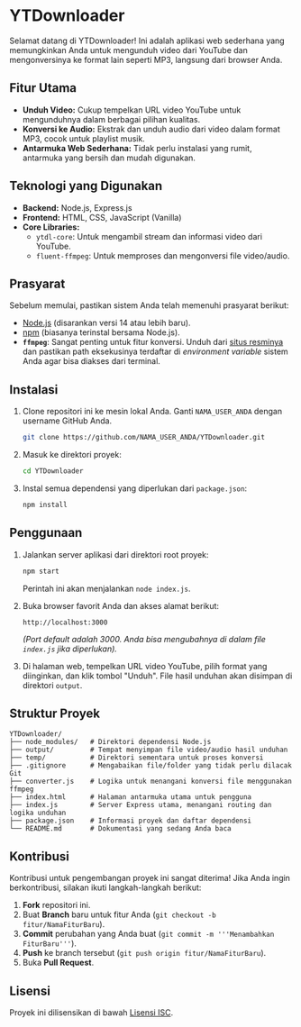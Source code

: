 # YTDownloader

Selamat datang di YTDownloader! Ini adalah aplikasi web sederhana yang memungkinkan Anda untuk mengunduh video dari YouTube dan mengonversinya ke format lain seperti MP3, langsung dari browser Anda.

## Fitur Utama

*   **Unduh Video:** Cukup tempelkan URL video YouTube untuk mengunduhnya dalam berbagai pilihan kualitas.
*   **Konversi ke Audio:** Ekstrak dan unduh audio dari video dalam format MP3, cocok untuk playlist musik.
*   **Antarmuka Web Sederhana:** Tidak perlu instalasi yang rumit, antarmuka yang bersih dan mudah digunakan.

## Teknologi yang Digunakan

*   **Backend:** Node.js, Express.js
*   **Frontend:** HTML, CSS, JavaScript (Vanilla)
*   **Core Libraries:**
    *   `ytdl-core`: Untuk mengambil stream dan informasi video dari YouTube.
    *   `fluent-ffmpeg`: Untuk memproses dan mengonversi file video/audio.

## Prasyarat

Sebelum memulai, pastikan sistem Anda telah memenuhi prasyarat berikut:
*   [Node.js](https://nodejs.org/) (disarankan versi 14 atau lebih baru).
*   [npm](https://www.npmjs.com/) (biasanya terinstal bersama Node.js).
*   **`ffmpeg`**: Sangat penting untuk fitur konversi. Unduh dari [situs resminya](https://ffmpeg.org/download.html) dan pastikan path eksekusinya terdaftar di *environment variable* sistem Anda agar bisa diakses dari terminal.

## Instalasi

1.  Clone repositori ini ke mesin lokal Anda. Ganti `NAMA_USER_ANDA` dengan username GitHub Anda.
    ```sh
    git clone https://github.com/NAMA_USER_ANDA/YTDownloader.git
    ```

2.  Masuk ke direktori proyek:
    ```sh
    cd YTDownloader
    ```

3.  Instal semua dependensi yang diperlukan dari `package.json`:
    ```sh
    npm install
    ```

## Penggunaan

1.  Jalankan server aplikasi dari direktori root proyek:
    ```sh
    npm start
    ```
    Perintah ini akan menjalankan `node index.js`.

2.  Buka browser favorit Anda dan akses alamat berikut:
    ```
    http://localhost:3000
    ```
    *(Port default adalah 3000. Anda bisa mengubahnya di dalam file `index.js` jika diperlukan).*

3.  Di halaman web, tempelkan URL video YouTube, pilih format yang diinginkan, dan klik tombol "Unduh". File hasil unduhan akan disimpan di direktori `output`.

## Struktur Proyek

```
YTDownloader/
├── node_modules/   # Direktori dependensi Node.js
├── output/         # Tempat menyimpan file video/audio hasil unduhan
├── temp/           # Direktori sementara untuk proses konversi
├── .gitignore      # Mengabaikan file/folder yang tidak perlu dilacak Git
├── converter.js    # Logika untuk menangani konversi file menggunakan ffmpeg
├── index.html      # Halaman antarmuka utama untuk pengguna
├── index.js        # Server Express utama, menangani routing dan logika unduhan
├── package.json    # Informasi proyek dan daftar dependensi
└── README.md       # Dokumentasi yang sedang Anda baca
```

## Kontribusi

Kontribusi untuk pengembangan proyek ini sangat diterima! Jika Anda ingin berkontribusi, silakan ikuti langkah-langkah berikut:

1.  **Fork** repositori ini.
2.  Buat **Branch** baru untuk fitur Anda (`git checkout -b fitur/NamaFiturBaru`).
3.  **Commit** perubahan yang Anda buat (`git commit -m '''Menambahkan FiturBaru'''`).
4.  **Push** ke branch tersebut (`git push origin fitur/NamaFiturBaru`).
5.  Buka **Pull Request**.

## Lisensi

Proyek ini dilisensikan di bawah [Lisensi ISC](https://opensource.org/licenses/ISC).
